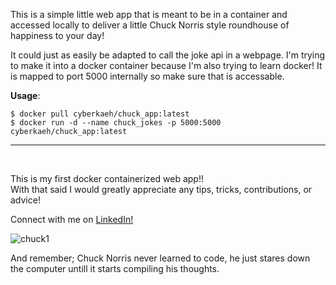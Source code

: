 This is a simple little web app that is meant to be in a container and accessed locally to deliver a little Chuck Norris style roundhouse of happiness to your day!

It could just as easily be adapted to call the joke api in a webpage. I'm trying to make it into a docker container because I'm also trying to learn docker!
It is mapped to port 5000 internally so make sure that is accessable.

<b>Usage</b>:<br>
```
$ docker pull cyberkaeh/chuck_app:latest
$ docker run -d --name chuck_jokes -p 5000:5000 cyberkaeh/chuck_app:latest
```

<hr>
<br>

This is my first docker containerized web app!! <br>
With that said I would greatly appreciate any tips, tricks, contributions, or advice! <br>

Connect with me on <a href="linkedin.com/in/anthony-allen-738074268">LinkedIn!</a>

![chuck1](https://github.com/user-attachments/assets/2613f3a5-0335-4cc0-99d9-a6ef3ec8630d) <br>

And remember; Chuck Norris never learned to code, he just stares down the computer untill it starts compiling his thoughts.
